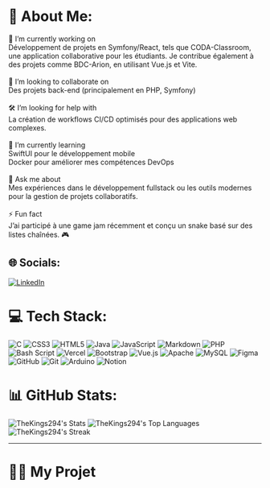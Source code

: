 # 💫 About Me:
🎯 I’m currently working on<br>Développement de projets en Symfony/React, tels que CODA-Classroom, une application collaborative pour les étudiants. Je contribue également à des projets comme BDC-Arion, en utilisant Vue.js et Vite.<br><br>🤝 I’m looking to collaborate on<br>Des projets back-end (principalement en PHP, Symfony) <br><br>🛠 I’m looking for help with<br>La création de workflows CI/CD optimisés pour des applications web complexes.<br><br>🌱 I’m currently learning<br>SwiftUI pour le développement mobile<br>Docker pour améliorer mes compétences DevOps<br><br>💬 Ask me about<br>Mes expériences dans le développement fullstack ou les outils modernes pour la gestion de projets collaboratifs.<br><br>⚡ Fun fact<br>J’ai participé à une game jam récemment et conçu un snake basé sur des listes chaînées. 🎮


## 🌐 Socials:
[![LinkedIn](https://img.shields.io/badge/LinkedIn-%230077B5.svg?logo=linkedin&logoColor=white)](https://linkedin.com/in/antoine-gonsard) 

# 💻 Tech Stack:
![C](https://img.shields.io/badge/c-%2300599C.svg?style=for-the-badge&logo=c&logoColor=white) ![CSS3](https://img.shields.io/badge/css3-%231572B6.svg?style=for-the-badge&logo=css3&logoColor=white) ![HTML5](https://img.shields.io/badge/html5-%23E34F26.svg?style=for-the-badge&logo=html5&logoColor=white) ![Java](https://img.shields.io/badge/java-%23ED8B00.svg?style=for-the-badge&logo=openjdk&logoColor=white) ![JavaScript](https://img.shields.io/badge/javascript-%23323330.svg?style=for-the-badge&logo=javascript&logoColor=%23F7DF1E) ![Markdown](https://img.shields.io/badge/markdown-%23000000.svg?style=for-the-badge&logo=markdown&logoColor=white) ![PHP](https://img.shields.io/badge/php-%23777BB4.svg?style=for-the-badge&logo=php&logoColor=white) ![Bash Script](https://img.shields.io/badge/bash_script-%23121011.svg?style=for-the-badge&logo=gnu-bash&logoColor=white) ![Vercel](https://img.shields.io/badge/vercel-%23000000.svg?style=for-the-badge&logo=vercel&logoColor=white) ![Bootstrap](https://img.shields.io/badge/bootstrap-%238511FA.svg?style=for-the-badge&logo=bootstrap&logoColor=white) ![Vue.js](https://img.shields.io/badge/vue.js-%2335495e.svg?style=for-the-badge&logo=vuedotjs&logoColor=%234FC08D) ![Apache](https://img.shields.io/badge/apache-%23D42029.svg?style=for-the-badge&logo=apache&logoColor=white) ![MySQL](https://img.shields.io/badge/mysql-4479A1.svg?style=for-the-badge&logo=mysql&logoColor=white) ![Figma](https://img.shields.io/badge/figma-%23F24E1E.svg?style=for-the-badge&logo=figma&logoColor=white) ![GitHub](https://img.shields.io/badge/github-%23121011.svg?style=for-the-badge&logo=github&logoColor=white) ![Git](https://img.shields.io/badge/git-%23F05033.svg?style=for-the-badge&logo=git&logoColor=white) ![Arduino](https://img.shields.io/badge/-Arduino-00979D?style=for-the-badge&logo=Arduino&logoColor=white) ![Notion](https://img.shields.io/badge/Notion-%23000000.svg?style=for-the-badge&logo=notion&logoColor=white)
# 📊 GitHub Stats:
![TheKings294's Stats](https://github-readme-stats.vercel.app/api?username=TheKings294&theme=vue-dark&show_icons=true&hide_border=true&count_private=true)
![TheKings294's Top Languages](https://github-readme-stats.vercel.app/api/top-langs/?username=TheKings294&theme=vue-dark&show_icons=true&hide_border=true&layout=compact)
![TheKings294's Streak](https://github-readme-streak-stats.herokuapp.com/?user=TheKings294&theme=vue-dark&hide_border=true)

---

# 🧑‍💻 My Projet

<!-- Proudly created with GPRM ( https://gprm.itsvg.in ) -->
